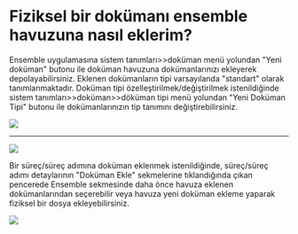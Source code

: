 # Fiziksel bir dokümanı ensemble havuzuna nasıl eklerim?

Ensemble uygulamasına sistem tanımları>>doküman menü yolundan "Yeni doküman" butonu ile doküman havuzuna dokümanlarınızı ekleyerek depolayabilirsiniz.
Eklenen dokümanların tipi varsayılanda "standart" olarak tanımlanmaktadır. Doküman tipi özelleştirilmek/değiştirilmek istenildiğinde sistem tanımları>>doküman>>döküman tipi menü yolundan "Yeni Doküman Tipi" butonu ile dokümanlarınızın tip tanımını değiştirebilirsiniz.

![](https://docsbimser.blob.core.windows.net/imagecontainer/Doküman%20ekleme-3652d1e1-0453-4bfe-9d28-2566ec875cc2.png)

___

![](https://docsbimser.blob.core.windows.net/imagecontainer/Doküman%20tipi-ed73f8f0-6e36-4f32-bcd5-7e0f1b433d1b.png)


Bir süreç/süreç adımına doküman eklenmek istenildiğinde, süreç/süreç adımı detaylarının "Doküman Ekle" sekmelerine tıklandığında çıkan pencerede Ensemble sekmesinde daha önce havuza eklenen dokümanlarından seçerebilir veya havuza yeni doküman ekleme yaparak fiziksel bir dosya ekleyebilirsiniz.

![](https://docsbimser.blob.core.windows.net/imagecontainer/Sürece%20doküman%20ekleme-c85fcacf-ea83-4bd2-9f2c-e0f1300d1ac9.png)


